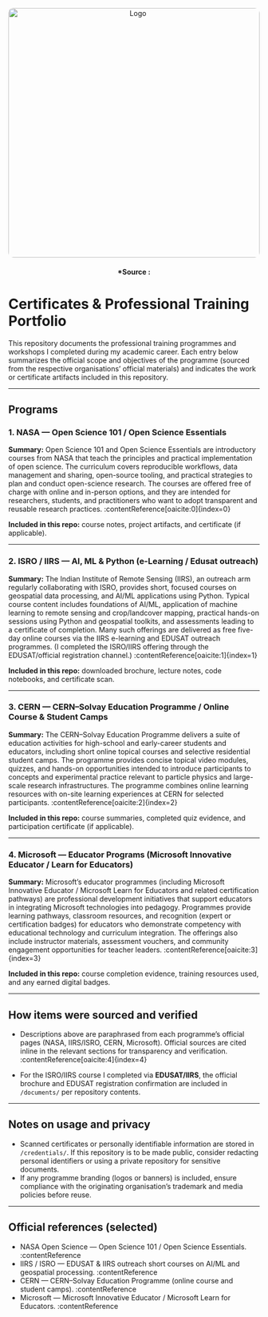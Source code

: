 <p align="center">
  <a href="https://www.sessionlab.com/wp-content/uploads/training_gb.png">
    <img 
      src="https://www.sessionlab.com/wp-content/uploads/training_gb.png" 
      alt="Logo" 
      style="width:100%; height:500px; object-fit:cover; border-radius:10px;"
    >
  </a>
</p>
<h4 align="center">*Source : </h4>

# Certificates & Professional Training Portfolio

This repository documents the professional training programmes and workshops I completed during my academic career. Each entry below summarizes the official scope and objectives of the programme (sourced from the respective organisations’ official materials) and indicates the work or certificate artifacts included in this repository.

---

## Programs

### 1. NASA — Open Science 101 / Open Science Essentials  
**Summary:** Open Science 101 and Open Science Essentials are introductory courses from NASA that teach the principles and practical implementation of open science. The curriculum covers reproducible workflows, data management and sharing, open-source tooling, and practical strategies to plan and conduct open-science research. The courses are offered free of charge with online and in-person options, and they are intended for researchers, students, and practitioners who want to adopt transparent and reusable research practices. :contentReference[oaicite:0]{index=0}

**Included in this repo:** course notes, project artifacts, and certificate (if applicable).

---

### 2. ISRO / IIRS — AI, ML & Python (e-Learning / Edusat outreach)  
**Summary:** The Indian Institute of Remote Sensing (IIRS), an outreach arm regularly collaborating with ISRO, provides short, focused courses on geospatial data processing, and AI/ML applications using Python. Typical course content includes foundations of AI/ML, application of machine learning to remote sensing and crop/landcover mapping, practical hands-on sessions using Python and geospatial toolkits, and assessments leading to a certificate of completion. Many such offerings are delivered as free five-day online courses via the IIRS e-learning and EDUSAT outreach programmes. (I completed the ISRO/IIRS offering through the EDUSAT/official registration channel.) :contentReference[oaicite:1]{index=1}

**Included in this repo:** downloaded brochure, lecture notes, code notebooks, and certificate scan.

---

### 3. CERN — CERN–Solvay Education Programme / Online Course & Student Camps  
**Summary:** The CERN–Solvay Education Programme delivers a suite of education activities for high-school and early-career students and educators, including short online topical courses and selective residential student camps. The programme provides concise topical video modules, quizzes, and hands-on opportunities intended to introduce participants to concepts and experimental practice relevant to particle physics and large-scale research infrastructures. The programme combines online learning resources with on-site learning experiences at CERN for selected participants. :contentReference[oaicite:2]{index=2}

**Included in this repo:** course summaries, completed quiz evidence, and participation certificate (if applicable).

---

### 4. Microsoft — Educator Programs (Microsoft Innovative Educator / Learn for Educators)  
**Summary:** Microsoft’s educator programmes (including Microsoft Innovative Educator / Microsoft Learn for Educators and related certification pathways) are professional development initiatives that support educators in integrating Microsoft technologies into pedagogy. Programmes provide learning pathways, classroom resources, and recognition (expert or certification badges) for educators who demonstrate competency with educational technology and curriculum integration. The offerings also include instructor materials, assessment vouchers, and community engagement opportunities for teacher leaders. :contentReference[oaicite:3]{index=3}

**Included in this repo:** course completion evidence, training resources used, and any earned digital badges.


---

## How items were sourced and verified

- Descriptions above are paraphrased from each programme’s official pages (NASA, IIRS/ISRO, CERN, Microsoft). Official sources are cited inline in the relevant sections for transparency and verification. :contentReference[oaicite:4]{index=4}

- For the ISRO/IIRS course I completed via **EDUSAT/IIRS**, the official brochure and EDUSAT registration confirmation are included in `/documents/` per repository contents.

---

## Notes on usage and privacy

- Scanned certificates or personally identifiable information are stored in `/credentials/`. If this repository is to be made public, consider redacting personal identifiers or using a private repository for sensitive documents.  
- If any programme branding (logos or banners) is included, ensure compliance with the originating organisation’s trademark and media policies before reuse.

---

## Official references (selected)
- NASA Open Science — Open Science 101 / Open Science Essentials. :contentReference
- IIRS / ISRO — EDUSAT & IIRS outreach short courses on AI/ML and geospatial processing. :contentReference 
- CERN — CERN–Solvay Education Programme (online course and student camps). :contentReference  
- Microsoft — Microsoft Innovative Educator / Microsoft Learn for Educators. :contentReference




